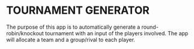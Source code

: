 # TOURNAMENT GENERATOR

The purpose of this app is to automatically generate a round-robin/knockout tournament with an input of the players involved. The app will allocate a team and a group/rival to each player. 